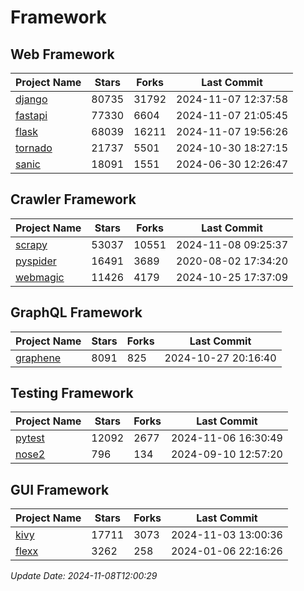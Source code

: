 # Framework

## Web Framework
| Project Name | Stars | Forks | Last Commit |
| ------------ | ----- | ----- | ----------- |
| [django](https://github.com/django/django) | 80735 | 31792 | 2024-11-07 12:37:58 |
| [fastapi](https://github.com/fastapi/fastapi) | 77330 | 6604 | 2024-11-07 21:05:45 |
| [flask](https://github.com/pallets/flask) | 68039 | 16211 | 2024-11-07 19:56:26 |
| [tornado](https://github.com/tornadoweb/tornado) | 21737 | 5501 | 2024-10-30 18:27:15 |
| [sanic](https://github.com/sanic-org/sanic) | 18091 | 1551 | 2024-06-30 12:26:47 |

## Crawler Framework
| Project Name | Stars | Forks | Last Commit |
| ------------ | ----- | ----- | ----------- |
| [scrapy](https://github.com/scrapy/scrapy) | 53037 | 10551 | 2024-11-08 09:25:37 |
| [pyspider](https://github.com/binux/pyspider) | 16491 | 3689 | 2020-08-02 17:34:20 |
| [webmagic](https://github.com/code4craft/webmagic) | 11426 | 4179 | 2024-10-25 17:37:09 |

## GraphQL Framework
| Project Name | Stars | Forks | Last Commit |
| ------------ | ----- | ----- | ----------- |
| [graphene](https://github.com/graphql-python/graphene) | 8091 | 825 | 2024-10-27 20:16:40 |

## Testing Framework
| Project Name | Stars | Forks | Last Commit |
| ------------ | ----- | ----- | ----------- |
| [pytest](https://github.com/pytest-dev/pytest) | 12092 | 2677 | 2024-11-06 16:30:49 |
| [nose2](https://github.com/nose-devs/nose2) | 796 | 134 | 2024-09-10 12:57:20 |

## GUI Framework
| Project Name | Stars | Forks | Last Commit |
| ------------ | ----- | ----- | ----------- |
| [kivy](https://github.com/kivy/kivy) | 17711 | 3073 | 2024-11-03 13:00:36 |
| [flexx](https://github.com/flexxui/flexx) | 3262 | 258 | 2024-01-06 22:16:26 |

*Update Date: 2024-11-08T12:00:29*